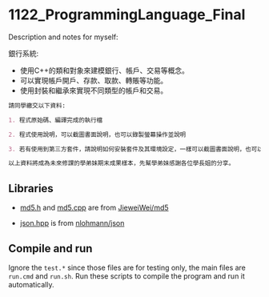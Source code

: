 # 1122_ProgrammingLanguage_Final

Description and notes for myself:

銀行系統:

- 使用C++的類和對象來建模銀行、帳戶、交易等概念。
- 可以實現帳戶開戶、存款、取款、轉賬等功能。
- 使用封裝和繼承來實現不同類型的帳戶和交易。

```md
請同學繳交以下資料:

1. 程式原始碼、編譯完成的執行檔

2. 程式使用說明，可以截圖書面說明，也可以錄製螢幕操作並說明

3. 若有使用到第三方套件，請說明如何安裝套件及其環境設定，一樣可以截圖書面說明，也可以錄製螢幕操作並說明

以上資料將成為未來修課的學弟妹期末成果樣本，先幫學弟妹感謝各位學長姐的分享。
```

## Libraries

- [md5.h](./md5.h) and [md5.cpp](./md5.cpp) are from [JieweiWei/md5](https://github.com/JieweiWei/md5/tree/master/src)

- [json.hpp](./json.hpp) is from [nlohmann/json](https://github.com/nlohmann/json)

## Compile and run

Ignore the `test.*` since those files are for testing only, the main files are `run.cmd` and `run.sh`. Run these scripts to compile the program and run it automatically.
